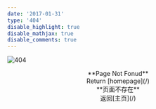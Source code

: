 ```yaml
---
date: '2017-01-31'
type: '404'
disable_highlight: true
disable_mathjax: true
disable_comments: true
---
```


![404](http://i.imgur.com/hGTHglW.gif)

<center>**Page Not Fonud**</center>
<center>Return [homepage](/)</center>        



<center>**页面不存在**</center>
<center>返回[主页](/)</center>
